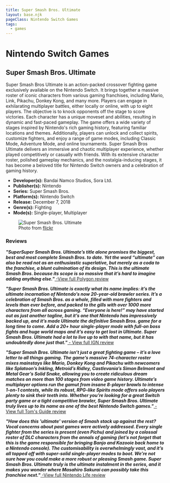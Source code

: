 ```yaml
---
title: Super Smash Bros. Ultimate
layout: base.njk
pageClass: Nintendo Switch Games
tags:
  - games
---
```


<div class="games-header">
  <h1>Nintendo Switch Games</h1>
</div>
</div>
    <section class="grid-m">
        <article class="card-m">
            <div class="card__content-m">
                <h2 class="card__text-m">Super Smash Bros. Ultimate</h2>
              <p class="card__text-m">
                Super Smash Bros Ultimate is an action-packed crossover fighting game exclusively available on the Nintendo Switch. It brings together a massive roster of iconic characters from various gaming franchises, including Mario, Link, Pikachu, Donkey Kong, and many more. Players can engage in exhilarating multiplayer battles, either locally or online, with up to eight players. The objective is to knock opponents off the stage to score victories. Each character has a unique moveset and abilities, resulting in dynamic and fast-paced gameplay. The game offers a wide variety of stages inspired by Nintendo's rich gaming history, featuring familiar locations and themes. Additionally, players can unlock and collect spirits, customize fighters, and enjoy a range of game modes, including Classic Mode, Adventure Mode, and online tournaments. Super Smash Bros Ultimate delivers an immersive and chaotic multiplayer experience, whether played competitively or casually with friends. With its extensive character roster, polished gameplay mechanics, and the nostalgia-inducing stages, it has become a beloved title for Nintendo Switch owners and a celebration of gaming history.
              </p>
              <ul>
                <li><strong>Developer(s):</strong> Bandai Namco Studios, Sora Ltd.</li>
                <li><strong>Publisher(s):</strong> Nintendo</li>
                <li><strong>Series:</strong> Super Smash Bros.</li>
                <li><strong>Platform(s):</strong> Nintendo Switch</li>
                <li><strong>Release:</strong> December 7, 2018</li>
                <li><strong>Genre(s):</strong> Fighting</li>
                <li><strong>Mode(s):</strong> Single-player, Multiplayer</li>
              </ul>
            </div>
          </article>
          <article class="card-m">
          <figure class="img-container">
            <div class="card__img-m"><img src="/images/game-main-3.png" alt="Super Smash Bros. Ultimate"></div>
            <figcaption class="img-caption">
               Photo from <a href="https://www.flickr.com/photos/antdude3001/29124067107">flickr</a>
             </figcaption>
          </figure>
          </article>
     </section>
    <div class="game_reviews">
      <h3>Reviews</h3>
      <p>
        <strong><i>"SuperSuper Smash Bros. Ultimate’s title alone promises the biggest, best and most complete Smash Bros. to date. Yet the word “ultimate” can also be read not as an enthusiastic superlative, but merely as a coda to the franchise, a blunt culmination of its design. This is the ultimate Smash Bros. because its scope is so massive that it’s hard to imagine adding anything else."<a href="https://www.polygon.com/reviews/2018/12/6/18128504/super-smash-bros-ultimate-review-nintendo-switch" target="_blank" rel="noopener noreferrer"></i></strong> -View full Polygon review</a>
      </p>
      <p>   
        <strong><i>"Super Smash Bros. Ultimate is exactly what its name implies: it’s the ultimate incarnation of Nintendo’s now 20-year-old brawler series. It’s a celebration of Smash Bros. as a whole, filled with more fighters and levels than ever before, and packed to the gills with over 1000 more characters from all across gaming. “Everyone is here!” may have started out as just another tagline, but it’s one that Nintendo has impressively backed up, and it’s made Ultimate the definitive Smash Bros. game for a long time to come. Add a 20+ hour single-player mode with full-on boss fights and huge world maps and it’s easy to get lost in Ultimate. Super Smash Bros. Ultimate had a lot to live up to with that name, but it has undoubtedly done just that."<a href="https://www.ign.com/articles/best-nintendo-switch-games-2" target="_blank" rel="noopener noreferrer"></i></strong> - View full IGN review</a>
      </p>
      <p>
        <strong><i>"Super Smash Bros. Ultimate isn’t just a great fighting game – it’s a love letter to all things gaming. The game’s massive 74-character roster mixes mainstays like Mario, Donkey Kong and Pikachu with newcomers like Splatoon’s Inkling, Metroid’s Ridley, Castlevania’s Simon Belmont and Metal Gear’s Solid Snake, allowing you to create ridiculous dream matches on more than 100 stages from video game history. Ultimate’s multiplayer options run the gamut from insane 8-player brawls to intense 1-on-1 contests, while its robust, RPG-like Spirits mode offers solo players plenty to sink their teeth into. Whether you’re looking for a great Switch party game or a tight competitive brawler, Super Smash Bros. Ultimate truly lives up to its name as one of the best Nintendo Switch games."<a href="https://www.tomsguide.com/round-up/best-nintendo-switch-games" target="_blank" rel="noopener noreferrer"></i></strong> -View full Tom's Guide review</a>
      </p>
      <p>
        <strong><i>"How does this 'ultimate' version of Smash stack up against the rest? Vocal concerns about past games were actively addressed. Every single fighter from the series is present (even Pichu) and joined by a colossal roster of DLC characters from the annals of gaming (let's not forget that this is the game responsible for bringing Banjo and Kazooie back home to a Nintendo console). The customisability is overwhelmingly vast, and it’s all topped off with super-solid single-player modes to boot. We’re not sure how you could make a more robust or pleasing Smash game. Super Smash Bros. Ultimate truly is the ultimate instalment in the series, and it makes you wonder where Masahiro Sakurai can possibly take this franchise next."<a href="https://www.nintendolife.com/guides/50-best-nintendo-switch-games-so-far?page=5" target="_blank" rel="noopener noreferrer"></i></strong> -View full Nintendo Life review</a>
      </p>
    </div>